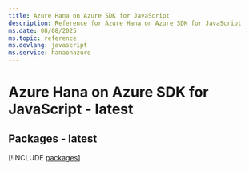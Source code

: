 ```yaml
---
title: Azure Hana on Azure SDK for JavaScript
description: Reference for Azure Hana on Azure SDK for JavaScript
ms.date: 08/08/2025
ms.topic: reference
ms.devlang: javascript
ms.service: hanaonazure
---
```

# Azure Hana on Azure SDK for JavaScript - latest
## Packages - latest
[!INCLUDE [packages](hana-on-azure-index.md)]